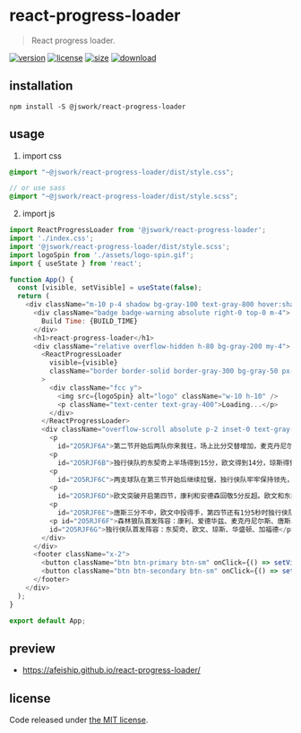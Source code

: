 # react-progress-loader
> React progress loader.

[![version][version-image]][version-url]
[![license][license-image]][license-url]
[![size][size-image]][size-url]
[![download][download-image]][download-url]

## installation
```shell
npm install -S @jswork/react-progress-loader
```

## usage
1. import css
  ```scss
  @import "~@jswork/react-progress-loader/dist/style.css";

  // or use sass
  @import "~@jswork/react-progress-loader/dist/style.scss";
  ```
2. import js
  ```js
  import ReactProgressLoader from '@jswork/react-progress-loader';
  import './index.css';
  import '@jswork/react-progress-loader/dist/style.scss';
  import logoSpin from './assets/logo-spin.gif';
  import { useState } from 'react';

  function App() {
    const [visible, setVisible] = useState(false);
    return (
      <div className="m-10 p-4 shadow bg-gray-100 text-gray-800 hover:shadow-md transition-all">
        <div className="badge badge-warning absolute right-0 top-0 m-4">
          Build Time: {BUILD_TIME}
        </div>
        <h1>react-progress-loader</h1>
        <div className="relative overflow-hidden h-80 bg-gray-200 my-4">
          <ReactProgressLoader
            visible={visible}
            className="border border-solid border-gray-300 bg-gray-50 px-10 py-2 text-sm text-white rounded-md"
          >
            <div className="fcc y">
              <img src={logoSpin} alt="logo" className="w-10 h-10" />
              <p className="text-center text-gray-400">Loading...</p>
            </div>
          </ReactProgressLoader>
          <div className="overflow-scroll absolute p-2 inset-0 text-gray-600 *:mb-4 debug-red border-slate-500 border-2 rounded-md">
            <p
              id="2O5RJF6A">第二节开始后两队你来我往，场上比分交替增加，麦克丹尼尔斯底角投中三分，半场前6分50秒时森林狼队以38-43落后。琼斯立即回应三分率队连拿7分，独行侠队领先12分。爱德华兹拿下3分，欧文三分回应，唐斯连续两次突破得手，森林狼队追至47-55。东契奇三分还击，戈贝尔连拿3分，半场结束时森林狼队以52-60落后8分。</p>
            <p
              id="2O5RJF6B">独行侠队的东契奇上半场得到15分，欧文得到14分，琼斯得到11分；森林狼队的爱德华兹得到12分、6个篮板和5次助攻，麦克丹尼尔斯得到12分。</p>
            <p
              id="2O5RJF6C">两支球队在第三节开始后继续拉锯，独行侠队牢牢保持领先，欧文打3分成功，鲍威尔两罚全中，本节进行了4分钟时他们以74-64领先10分。爱德华兹上演突破暴扣，他进攻开火连拿8分，麦克丹尼尔斯也投中三分，他们带领球队打出13-1的反击高潮，第三节还剩下3分50秒时森林狼队以79-77反超。东契奇四罚三中，他率队回敬6分重新领跑。唐斯打3分，里德三分中的，他们率队打出8-2的小高潮再次反超2分，哈迪突破打进，三节结束时两队战成87平。</p>
            <p
              id="2O5RJF6D">欧文突破开启第四节，康利和安德森回敬5分反超。欧文和东契奇联手5分重新领跑，康利和里德轮流得分，森林狼队以98-97领先1分。欧文罚球追平，之后两队连续战平，104平后华盛顿三分命中，里德两罚一中，独行侠队以107-105领先。康利抢投三分不中，东契奇后仰跳投命中，独行侠队领先4分。</p>
            <p
              id="2O5RJF6E">唐斯三分不中，欧文中投得手，第四节还有1分5秒时独行侠队以111-105领先。康利突破被帽，加福德空接扣篮得手，同时造成戈贝尔犯规，加罚命中，独行侠队以114-105领先。唐斯三分不中，欧文被犯规两罚全中，独行侠队以116-105领先。爱德华兹打进安慰球，森林狼队以107-116落败。</p>
            <p id="2O5RJF6F">森林狼队首发阵容：康利、爱德华兹、麦克丹尼尔斯、唐斯、戈贝尔</p><p
            id="2O5RJF6G">独行侠队首发阵容：东契奇、欧文、琼斯、华盛顿、加福德</p><p>作者：小柳</p>
          </div>
        </div>
        <footer className="x-2">
          <button className="btn btn-primary btn-sm" onClick={() => setVisible(true)}>Show</button>
          <button className="btn btn-secondary btn-sm" onClick={() => setVisible(false)}>Hide</button>
        </footer>
      </div>
    );
  }

  export default App;
  ```

## preview
- https://afeiship.github.io/react-progress-loader/

## license
Code released under [the MIT license](https://github.com/afeiship/react-progress-loader/blob/master/LICENSE.txt).

[version-image]: https://img.shields.io/npm/v/@jswork/react-progress-loader
[version-url]: https://npmjs.org/package/@jswork/react-progress-loader

[license-image]: https://img.shields.io/npm/l/@jswork/react-progress-loader
[license-url]: https://github.com/afeiship/react-progress-loader/blob/master/LICENSE.txt

[size-image]: https://img.shields.io/bundlephobia/minzip/@jswork/react-progress-loader
[size-url]: https://github.com/afeiship/react-progress-loader/blob/master/dist/react-progress-loader.min.js

[download-image]: https://img.shields.io/npm/dm/@jswork/react-progress-loader
[download-url]: https://www.npmjs.com/package/@jswork/react-progress-loader
